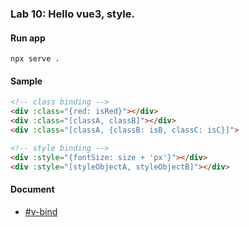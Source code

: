 ### **Lab 10:** Hello vue3, style.

#### Run app

```shell
npx serve .
```

#### Sample

```html
<!-- class binding -->
<div :class="{red: isRed}"></div>
<div :class="[classA, classB]"></div>
<div :class="[classA, {classB: isB, classC: isC}]">

<!-- style binding -->
<div :style="{fontSize: size + 'px'}"></div>
<div :style="[styleObjectA, styleObjectB]"></div>
```

#### Document

- [#v-bind][v-bind]

[v-bind]: https://vuejs.org/v2/api/?#v-bind
